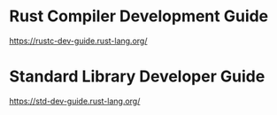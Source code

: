 # Rust Compiler Development Guide

https://rustc-dev-guide.rust-lang.org/

# Standard Library Developer Guide

https://std-dev-guide.rust-lang.org/
